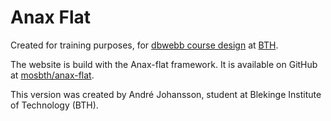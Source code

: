 # Anax Flat

Created for training purposes, for [dbwebb course design](http://dbwebb.se/design) at [BTH](https://www.bth.se/).

The website is build with the Anax-flat framework. It is available on GitHub at [mosbth/anax-flat](https://github.com/mosbth/anax-flat).

This version was created by André Johansson, student at Blekinge Institute of
Technology (BTH). 
